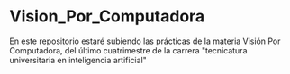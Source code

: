# Vision_Por_Computadora
En este repositorio estaré subiendo las prácticas de la materia Visión Por Computadora, del último cuatrimestre de la carrera "tecnicatura universitaria en inteligencia artificial"
